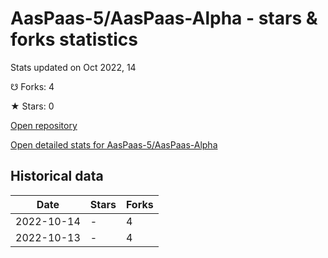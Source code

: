 # AasPaas-5/AasPaas-Alpha - stars & forks statistics

Stats updated on Oct 2022, 14

☋ Forks: 4

★ Stars: 0

[Open repository](https://github.com/AasPaas-5/AasPaas-Alpha)

[Open detailed stats for AasPaas-5/AasPaas-Alpha](https://reviewgithub.com/rep/AasPaas-5/AasPaas-Alpha)

## Historical data
| Date | Stars | Forks |
|------|-------|-------|
| 2022-10-14 | - | 4 | 
| 2022-10-13 | - | 4 | 

